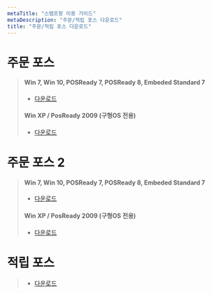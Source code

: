 ```yaml
---
metaTitle: "스탬프팡 이용 가이드"
metaDescription: "주문/적립 포스 다운로드"
title: "주문/적립 포스 다운로드"
---
```


# 주문 포스
> #### Win 7, Win 10, POSReady 7, POSReady 8, Embeded Standard 7
> - [다운로드](https://stampang.com/download/update/StampangOrder_22.exe)
> #### Win XP / PosReady 2009 (구형OS 전용) 
> - [다운로드](https://stampang.com/download/update/StampangOrderX_22.exe)

# 주문 포스 2
> #### Win 7, Win 10, POSReady 7, POSReady 8, Embeded Standard 7
> - [다운로드](https://stampang.com/download/update/StampangOrder2.exe)
> #### Win XP / PosReady 2009 (구형OS 전용) 
> - [다운로드](https://stampang.com/download/update/StampangOrder2XP.exe)

# 적립 포스
> - [다운로드](https://ceo.stampang.com/static/download/StampangPos.exe)
